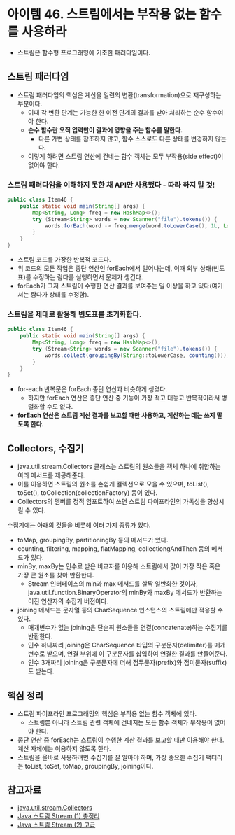 # 아이템 46. 스트림에서는 부작용 없는 함수를 사용하라

- 스트림은 함수형 프로그래밍에 기초한 패러다임이다.

## 스트림 패러다임

- 스트림 패러다임의 핵심은 계산을 일련의 변환(transformation)으로 재구성하는 부분이다.
    - 이때 각 변환 단계는 가능한 한 이전 단계의 결과를 받아 처리하는 순수 함수여야 한다.
    - **순수 함수란 오직 입력만이 결과에 영향을 주는 함수를 말한다.**
        - 다른 가변 상태를 참조하지 않고, 함수 스스로도 다른 상태를 변경하지 않는다.
    - 이렇게 하려면 스트림 연산에 건네는 함수 객체는 모두 부작용(side effect)이 없어야 한다.

### 스트림 패러다임을 이해하지 못한 채 API만 사용했다 - 따라 하지 말 것!

```java
public class Item46 {
    public static void main(String[] args) {
        Map<String, Long> freq = new HashMap<>();
        try (Stream<String> words = new Scanner("file").tokens()) {
            words.forEach(word -> freq.merge(word.toLowerCase(), 1L, Long::sum));
        }
    }
}
```

- 스트림 코드를 가장한 반복적 코드다.
- 위 코드의 모든 작업은 종단 연산인 forEach에서 일어나는데, 이때 외부 상태(빈도표)를 수정하는 람다를 실행하면서 문제가 생긴다.
- forEach가 그저 스트림이 수행한 연산 결과를 보여주는 일 이상을 하고 있다(여기서는 람다가 상태를 수정함).

### 스트림을 제대로 활용해 빈도표를 초기화한다.

```java
public class Item46 {
    public static void main(String[] args) {
        Map<String, Long> freq = new HashMap<>();
        try (Stream<String> words = new Scanner("file").tokens()) {
            words.collect(groupingBy(String::toLowerCase, counting()));
        }
    }
}
```

- for-each 반복문은 forEach 종단 연산과 비슷하게 생겼다.
    - 하지만 forEach 연산은 종단 연산 중 기능이 가장 적고 대놓고 반복적이라서 병렬화할 수도 없다.
- **forEach 연산은 스트림 계산 결과를 보고할 때만 사용하고, 계산하는 데는 쓰지 말도록 한다.**

## Collectors, 수집기

- java.util.stream.Collectors 클래스는 스트림의 원소들을 객체 하나에 취합하는 여러 메서드를 제공해준다.
- 이를 이용하면 스트림의 원소를 손쉽게 컬렉션으로 모을 수 있으며, toList(), toSet(), toCollection(collectionFactory) 등이 있다.
- Collectors의 멤버를 정적 임포트하여 쓰면 스트림 파이프라인의 가독성을 향상시킬 수 있다.

수집기에는 아래의 것들을 비롯해 여러 가지 종류가 있다.

- toMap, groupingBy, partitioningBy 등의 메서드가 있다.
- counting, filtering, mapping, flatMapping, collectiongAndThen 등의 메서드가 있다.
- minBy, maxBy는 인수로 받은 비교자를 이용해 스트림에서 값이 가장 작은 혹은 가장 큰 원소를 찾아 반환한다.
    - Stream 인터페이스의 min과 max 메서드를 살짝 일반화한 것이자, java.util.function.BinaryOperator의 minBy와 maxBy 메서드가 반환하는 이진 연산자의 수집기
      버전이다.
- joining 메서드는 문자열 등의 CharSequence 인스턴스의 스트림에만 적용할 수 있다.
    - 매개변수가 없는 joining은 단순히 원소들을 연결(concatenate)하는 수집기를 반환한다.
    - 인수 하나짜리 joining은 CharSequence 타입의 구분문자(delimiter)를 매개변수로 받으며, 연결 부위에 이 구분문자를 삽입하여 연결한 결과를 만들어준다.
    - 인수 3개짜리 joining은 구분문자에 더해 접두문자(prefix)와 접미문자(suffix)도 받는다.

## 핵심 정리

- 스트림 파이프라인 프로그래밍의 핵심은 부작용 없는 함수 객체에 있다.
    - 스트림뿐 아니라 스트림 관련 객체에 건네지는 모든 함수 객체가 부작용이 없어야 한다.
- 종단 연산 중 forEach는 스트림이 수행한 계산 결과를 보고할 때만 이용해야 한다. 계산 자체에는 이용하지 않도록 한다.
- 스트림을 올바로 사용하려면 수집기를 잘 알아야 하며, 가장 중요한 수집기 팩터리는 toList, toSet, toMap, groupingBy, joining이다.

## 참고자료

- [java.util.stream.Collectors](https://docs.oracle.com/javase/10/docs/api/java/util/stream/Collectors.html)
- [Java 스트림 Stream (1) 총정리](https://futurecreator.github.io/2018/08/26/java-8-streams/)
- [Java 스트림 Stream (2) 고급](https://futurecreator.github.io/2018/08/26/java-8-streams-advanced/)